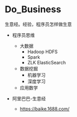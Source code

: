 # Do_Business
生意经。经验，程序员怎样做生意
- 程序员思维
    - 大数据
        - Hadoop HDFS
        - Spark
        - ZLK ElasticSearch
    - 数据挖掘
        - 机器学习
        - 深度学习
    - 应用数学


- 阿里巴巴-生意经
    - https://baike.1688.com/
    
    